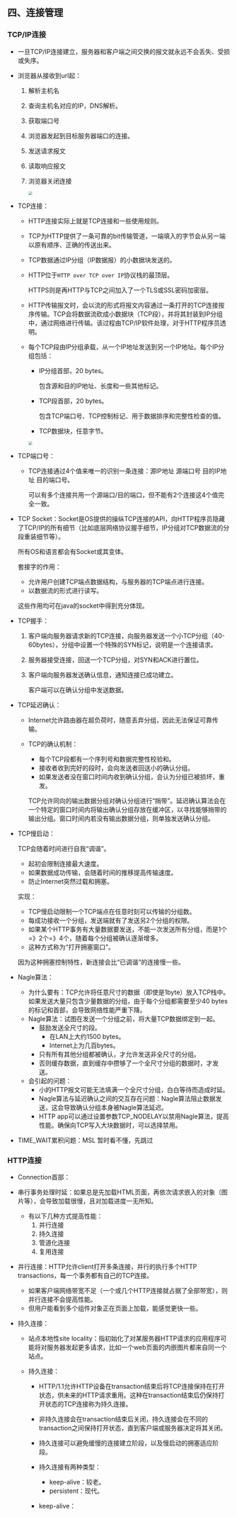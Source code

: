 ## 四、连接管理

### TCP/IP连接

* 一旦TCP/IP连接建立，服务器和客户端之间交换的报文就永远不会丢失、受损或失序。

* 浏览器从接收到url起：

  1. 解析主机名

  2. 查询主机名对应的IP，DNS解析。

  3. 获取端口号

  4. 浏览器发起到目标服务器端口的连接。

  5. 发送请求报文

  6. 读取响应报文

  7. 浏览器关闭连接

     <img src="D:\wzy\Note\noteimages\浏览器运行过程.PNG" style="zoom:50%;" />

* TCP连接：

  * HTTP连接实际上就是TCP连接和一些使用规则。

  * TCP为HTTP提供了一条可靠的bit传输管道，一端填入的字节会从另一端以原有顺序、正确的传送出来。

  * TCP数据通过IP分组（IP数据报）的小数据块发送的。

  * HTTP位于`HTTP over TCP over IP`协议栈的最顶层。

    HTTPS则是再HTTP与TCP之间加入了一个TLS或SSL密码加密层。

  * HTTP传输报文时，会以流的形式将报文内容通过一条打开的TCP连接按序传输。TCP会将数据流砍成小数据块（TCP段），并将其封装到IP分组中，通过网络进行传输。该过程由TCP/IP软件处理，对于HTTP程序员透明。

  * 每个TCP段由IP分组承载，从一个IP地址发送到另一个IP地址。每个IP分组包括：

    * IP分组首部，20 bytes。

      包含源和目的IP地址、长度和一些其他标记。

    * TCP段首部，20 bytes。

      包含TCP端口号、TCP控制标记、用于数据排序和完整性检查的值。

    * TCP数据块，任意字节。

    <img src="D:\wzy\Note\noteimages\HTTP和HTTPS协议栈.PNG" style="zoom:50%;" />

* TCP端口号：

  * TCP连接通过4个值来唯一的识别一条连接：源IP地址 源端口号 目的IP地址 目的端口号。

    可以有多个连接共用一个源端口/目的端口，但不能有2个连接这4个值完全一致。

* TCP Socket：Socket是OS提供的操纵TCP连接的API，向HTTP程序员隐藏了TCP/IP的所有细节（比如底层网络协议握手细节，IP分组对TCP数据流的分段重装细节等）。

  所有OS和语言都会有Socket或其变体。

  套接字的作用：

  * 允许用户创建TCP端点数据结构，与服务器的TCP端点进行连接。
  * 以数据流的形式进行读写。

  这些作用均可在java的socket中得到充分体现。

* TCP握手：

  1. 客户端向服务器请求新的TCP连接，向服务器发送一个小TCP分组（40-60bytes），分组中设置一个特殊的SYN标记，说明是一个连接请求。

  2. 服务器接受连接，回送一个TCP分组，对SYN和ACK进行置位。

  3. 客户端向服务器发送确认信息，通知连接已成功建立。

     客户端可以在确认分组中发送数据。

* TCP延迟确认：

  * Internet允许路由器在超负荷时，随意丢弃分组，因此无法保证可靠传输。

  * TCP的确认机制：
    * 每个TCP段都有一个序列号和数据完整性校验和。
    * 接收者收到完好的段时，会向发送者回送小的确认分组。
    * 如果发送者没在窗口时间内收到确认分组，会认为分组已被损坏，重发。
    
    TCP允许同向的输出数据分组对确认分组进行“捎带”。延迟确认算法会在一个特定的窗口时间内将输出确认分组存放在缓冲区，以寻找能够捎带的输出分组。窗口时间内若没有输出数据分组，则单独发送确认分组。

* TCP慢启动：

  TCP会随着时间进行自我“调谐”。

  * 起初会限制连接最大速度。
  * 如果数据成功传输，会随着时间的推移提高传输速度。
  * 防止Internet突然过载和拥塞。

  实现：

  * TCP慢启动限制一个TCP端点在任意时刻可以传输的分组数。
  * 每成功接收一个分组，发送端就有了发送另2个分组的权限。
  * 如果某个HTTP事务有大量数据要发送，不能一次发送所有分组，而是1个=》2个=》4个，随着每个分组被确认逐渐增多。
  * 这种方式称为“打开拥塞窗口”。

  因为这种拥塞控制特性，新连接会比“已调谐”的连接慢一些。

* Nagle算法：
  * 为什么要有：TCP允许将任意尺寸的数据（即使是1byte）放入TCP栈中。如果发送大量只包含少量数据的分组，由于每个分组都需要至少40 bytes的标记和首部，会导致网络性能严重下降。
  * Nagle算法：试图在发送一个分组之前，将大量TCP数据绑定到一起。
    * 鼓励发送全尺寸的段。
      * 在LAN上大约1500 bytes。
      * Internet上为几百bytes。
    * 只有所有其他分组都被确认，才允许发送非全尺寸的分组。
    * 否则缓存数据，直到缓存中攒够了一个全尺寸分组的数据时，才发送。
  * 会引起的问题：
    * 小的HTTP报文可能无法填满一个全尺寸分组，白白等待而造成时延。
    * Nagle算法与延迟确认之间的交互存在问题：Nagle算法阻止数据发送，这会导致确认分组本身被Nagle算法延迟。
    * HTTP app可以通过设置参数TCP_NODELAY以禁用Nagle算法，提高性能。确保向TCP写入大块数据时，可以选择禁用。

* TIME_WAIT累积问题：MSL 暂时看不懂，先跳过

### HTTP连接

* Connection首部：

* 串行事务处理时延：如果总是先加载HTML页面，再依次请求嵌入的对象（图片等），会导致加载很慢，且对加载进度一无所知。

  * 有以下几种方式提高性能：
    1. 并行连接
    2. 持久连接
    3. 管道化连接
    4. 复用连接

* 并行连接：HTTP允许client打开多条连接，并行的执行多个HTTP transactions，每一个事务都有自己的TCP连接。

  * 如果客户端网络带宽不足（一个或几个HTTP连接就占据了全部带宽），则并行连接不会提高性能。
  * 但用户能看到多个组件对象正在页面上加载，能感觉更快一些。

* 持久连接：

  * 站点本地性site locality：指初始化了对某服务器HTTP请求的应用程序可能将对服务器发起更多请求，比如一个web页面的内嵌图片都来自同一个站点。

  * 持久连接：

    * HTTP/1.1允许HTTP设备在transaction结束后将TCP连接保持在打开状态，供未来的HTTP请求重用。这种在transaction结束后仍保持打开状态的TCP连接称为持久连接。
    * 非持久连接会在transaction结束后关闭，持久连接会在不同的transaction之间保持打开状态，直到客户端或服务器决定将其关闭。
    * 持久连接可以避免缓慢的连接建立阶段，以及慢启动的拥塞适应阶段。
    * 持久连接有两种类型：
      * keep-alive：较老。
      * persistent：现代。

    * keep-alive：